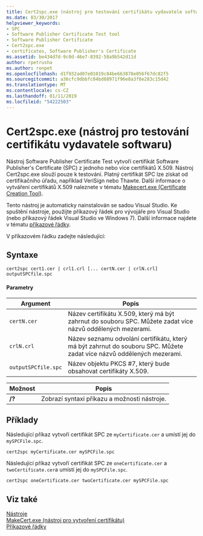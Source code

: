 ```yaml
---
title: Cert2spc.exe (nástroj pro testování certifikátu vydavatele softwaru)
ms.date: 03/30/2017
helpviewer_keywords:
- SPC
- Software Publisher Certificate Test tool
- Software Publisher Certificate
- Cert2spc.exe
- certificates, Software Publisher's Certificate
ms.assetid: be434d7d-9c0d-46e7-8392-58a9b542d11d
author: rpetrusha
ms.author: ronpet
ms.openlocfilehash: d1f932ad07e01019c84be663878e056f67dc82f5
ms.sourcegitcommit: a36cfc9dbbfc04bd88971f96e8a3f8e283c15d42
ms.translationtype: MT
ms.contentlocale: cs-CZ
ms.lasthandoff: 01/11/2019
ms.locfileid: "54222503"
---
```

# <a name="cert2spcexe-software-publisher-certificate-test-tool"></a>Cert2spc.exe (nástroj pro testování certifikátu vydavatele softwaru)
Nástroj Software Publisher Certificate Test vytvoří certifikát Software Publisher's Certificate (SPC) z jednoho nebo více certifikátů X.509. Nástroj Cert2spc.exe slouží pouze k testování. Platný certifikát SPC lze získat od certifikačního úřadu, například VeriSign nebo Thawte. Další informace o vytváření certifikátů X.509 naleznete v tématu [Makecert.exe (Certificate Creation Tool)](/windows/desktop/SecCrypto/makecert).  
  
 Tento nástroj je automaticky nainstalován se sadou Visual Studio. Ke spuštění nástroje, použijte příkazový řádek pro vývojáře pro Visual Studio (nebo příkazový řádek Visual Studio ve Windows 7). Další informace najdete v tématu [příkazové řádky](../../../docs/framework/tools/developer-command-prompt-for-vs.md).  
  
 V příkazovém řádku zadejte následující:  
  
## <a name="syntax"></a>Syntaxe  
  
```  
cert2spc cert1.cer | crl1.crl [... certN.cer | crlN.crl] outputSPCfile.spc  
```  
  
#### <a name="parameters"></a>Parametry  
  
|Argument|Popis|  
|--------------|-----------------|  
|`certN.cer`|Název certifikátu X.509, který má být zahrnut do souboru SPC. Můžete zadat více názvů oddělených mezerami.|  
|`crlN.crl`|Název seznamu odvolání certifikátu, který má být zahrnut do souboru SPC. Můžete zadat více názvů oddělených mezerami.|  
|`outputSPCfile.spc`|Název objektu PKCS #7, který bude obsahovat certifikáty X.509.|  
  
|Možnost|Popis|  
|------------|-----------------|  
|**/?**|Zobrazí syntaxi příkazu a možnosti nástroje.|  
  
## <a name="examples"></a>Příklady  
 Následující příkaz vytvoří certifikát SPC ze `myCertificate.cer` a umístí jej do `mySPCFile.spc`.  
  
```  
cert2spc myCertificate.cer mySPCFile.spc  
```  
  
 Následující příkaz vytvoří certifikát SPC ze `oneCertificate.cer` a `twoCertificate.cer`a umístí jej do `mySPCFile.spc`.  
  
```  
cert2spc oneCertificate.cer twoCertificate.cer mySPCFile.spc  
```  
  
## <a name="see-also"></a>Viz také  
 [Nástroje](../../../docs/framework/tools/index.md)  
 [MakeCert.exe (nástroj pro vytvoření certifikátu)](/windows/desktop/SecCrypto/makecert)  
 [Příkazové řádky](../../../docs/framework/tools/developer-command-prompt-for-vs.md)
